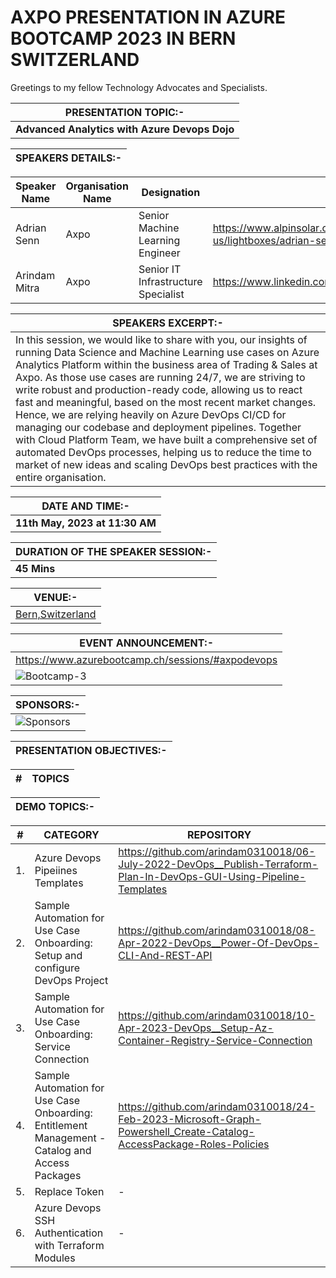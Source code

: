 # AXPO PRESENTATION IN AZURE BOOTCAMP 2023 IN BERN SWITZERLAND

Greetings to my fellow Technology Advocates and Specialists.

| __PRESENTATION TOPIC:-__ |
| --------- |
| __Advanced Analytics with Azure Devops Dojo__ |

| __SPEAKERS DETAILS:-__ |
| --------- |

| __Speaker Name__ |  __Organisation Name__ |  __Designation__ |  __Profile__ | 
| --------- |  --------- | --------- | --------- |
| Adrian Senn |  Axpo  | Senior Machine Learning Engineer | https://www.alpinsolar.ch/content/axpo19/ch/en/about-us/lightboxes/adrian-senn.html |
| Arindam Mitra |  Axpo  | Senior IT Infrastructure Specialist | https://www.linkedin.com/in/arindam-mitra-28981095/ |

| __SPEAKERS EXCERPT:-__ |
| --------- |
| In this session, we would like to share with you, our insights of running Data Science and Machine Learning use cases on Azure Analytics Platform within the business area of Trading & Sales at Axpo. As those use cases are running 24/7, we are striving to write robust and production-ready code, allowing us to react fast and meaningful, based on the most recent market changes. Hence, we are relying heavily on Azure DevOps CI/CD for managing our codebase and deployment pipelines. Together with Cloud Platform Team, we have built a comprehensive set of automated DevOps processes, helping us to reduce the time to market of new ideas and scaling DevOps best practices with the entire organisation. |

| __DATE AND TIME:-__ |
| --------- |
| __11th May, 2023 at 11:30 AM__ |

| __DURATION OF THE SPEAKER SESSION:-__ |
| --------- |
| __45 Mins__ |

| __VENUE:-__ |
| --------- |
| [Bern,Switzerland](https://www.azurebootcamp.ch/location/) |

| __EVENT ANNOUNCEMENT:-__ |
| --------- |
| https://www.azurebootcamp.ch/sessions/#axpodevops |
| ![Bootcamp-3](https://github.com/arindam0310018/11-May-2023_Azure-Bootcamp-2023/assets/29681063/4c4afe95-59de-4136-8bf1-f7056ed41c21) |

| __SPONSORS:-__ |
| --------- |
| ![Sponsors](https://github.com/arindam0310018/11-May-2023_Azure-Bootcamp-2023/assets/29681063/b3d77a63-bb4b-4164-886b-b3df30057909) |

| __PRESENTATION OBJECTIVES:-__ |
| --------- |

| __#__ | __TOPICS__ |
| --------- | --------- |

| __DEMO TOPICS:-__ |
| --------- |

| __#__ | __CATEGORY__ | __REPOSITORY__ |
| --------- | --------- | --------- |
| 1. | Azure Devops Pipeiines Templates | https://github.com/arindam0310018/06-July-2022-DevOps__Publish-Terraform-Plan-In-DevOps-GUI-Using-Pipeline-Templates |
| 2. | Sample Automation for Use Case Onboarding: Setup and configure DevOps Project | https://github.com/arindam0310018/08-Apr-2022-DevOps__Power-Of-DevOps-CLI-And-REST-API |
| 3. | Sample Automation for Use Case Onboarding: Service Connection | https://github.com/arindam0310018/10-Apr-2023-DevOps__Setup-Az-Container-Registry-Service-Connection |
| 4. | Sample Automation for Use Case Onboarding: Entitlement Management - Catalog and Access Packages | https://github.com/arindam0310018/24-Feb-2023-Microsoft-Graph-Powershell_Create-Catalog-AccessPackage-Roles-Policies |
| 5. | Replace Token | - |
| 6. | Azure Devops SSH Authentication with Terraform Modules  | - |

